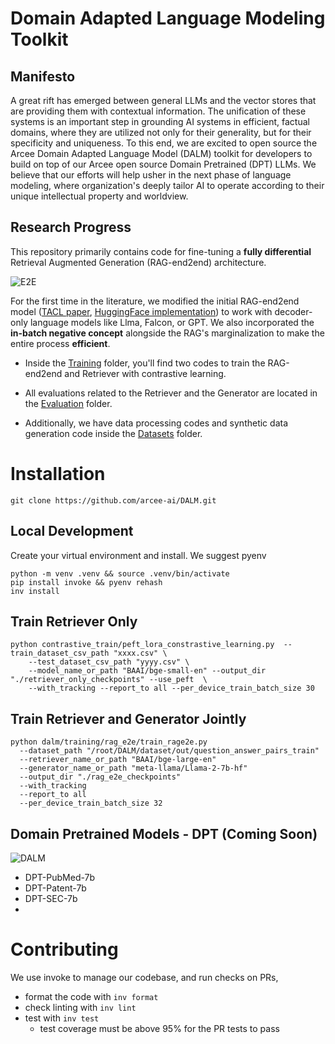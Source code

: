 # Domain Adapted Language Modeling Toolkit

## Manifesto

A great rift has emerged between general LLMs and the vector stores that are providing them with contextual information. The unification of these systems is an important step in grounding AI systems in efficient, factual domains, where they are utilized not only for their generality, but for their specificity and uniqueness. To this end, we are excited to open source the Arcee Domain Adapted Language Model (DALM) toolkit for developers to build on top of our Arcee open source Domain Pretrained (DPT) LLMs. We believe that our efforts will help usher in the next phase of language modeling, where organization's deeply tailor AI to operate according to their unique intellectual property and worldview. 

## Research Progress

This repository primarily contains code for fine-tuning a **fully differential** Retrieval Augmented Generation (RAG-end2end) architecture. 

![E2E](https://i.imgur.com/SDoY0oq.png)

For the first time in the literature, we modified the initial RAG-end2end model ([TACL paper](https://aclanthology.org/2023.tacl-1.1/), [HuggingFace implementation](https://github.com/huggingface/transformers/tree/main/examples/research_projects/rag-end2end-retriever)) to work with decoder-only language models like Llma, Falcon, or GPT. We also incorporated the **in-batch negative concept** alongside the RAG's marginalization to make the entire process **efficient**.

- Inside the [Training](https://github.com/arcee-ai/DALM/tree/main/Training) folder, you'll find two codes to train the RAG-end2end and Retriever with contrastive learning.

- All evaluations related to the Retriever and the Generator are located in the [Evaluation](https://github.com/arcee-ai/DALM/tree/main/Evaluation) folder.

- Additionally, we have data processing codes and synthetic data generation code inside the [Datasets](https://github.com/arcee-ai/DALM/tree/main/Datasets) folder.

# Installation

`git clone https://github.com/arcee-ai/DALM.git`

## Local Development
Create your virtual environment and install. We suggest pyenv
```shell
python -m venv .venv && source .venv/bin/activate
pip install invoke && pyenv rehash
inv install
```

## Train Retriever Only
```
python contrastive_train/peft_lora_constrastive_learning.py  --train_dataset_csv_path "xxxx.csv" \
    --test_dataset_csv_path "yyyy.csv" \
    --model_name_or_path "BAAI/bge-small-en" --output_dir "./retriever_only_checkpoints" --use_peft  \
    --with_tracking --report_to all --per_device_train_batch_size 30
```

## Train Retriever and Generator Jointly
```
python dalm/training/rag_e2e/train_rage2e.py
  --dataset_path "/root/DALM/dataset/out/question_answer_pairs_train"
  --retriever_name_or_path "BAAI/bge-large-en"
  --generator_name_or_path "meta-llama/Llama-2-7b-hf"
  --output_dir "./rag_e2e_checkpoints"
  --with_tracking
  --report_to all
  --per_device_train_batch_size 32
```

## Domain Pretrained Models - DPT (Coming Soon)

![DALM](https://i.imgur.com/rqW405I.png)

* DPT-PubMed-7b
* DPT-Patent-7b
* DPT-SEC-7b
* 
# Contributing
We use invoke to manage our codebase, and run checks on PRs,

* format the code with `inv format`
* check linting with `inv lint`
* test with `inv test`
  * test coverage must be above 95% for the PR tests to pass

